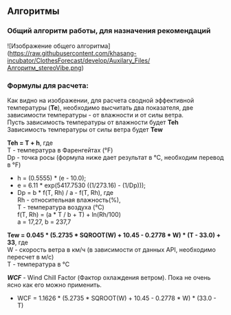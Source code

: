 ## Алгоритмы

### Общий алгоритм работы, для назначения рекомендаций
![Изображение общего алгоритма]
(https://raw.githubusercontent.com/khasang-incubator/ClothesForecast/develop/Auxilary_Files/Алгоритм_stereoVibe.png)

### Формулы для расчета:
Как видно на изображении, для расчета сводной эффективной температуры (**Те**), необходимо высчитать два показателя, две зависимости температуры - от влажности и от силы ветра. <br>
Пусть зависимость температуры от влажности будет **Теh** <br>
Зависимость температуры от силы ветра будет **Tew** <br>

**Teh = T + h**, где <br>
T - температура в Фаренгейтах (°F) <br>
Dp - точка росы (формула ниже дает результат в °С, необходим перевод в °F) <br>
* h = (0.5555) * (e - 10.0);
* e = 6.11 * exp(5417.7530  ((1/273.16) - (1/Dp)));
* Dp = b * f(T, Rh) / a - f(T, Rh), где <br>
  Rh - относительная влажность(%), <br> 
  Т - температура воздуха (°С) <br>
  f(T, Rh) = (a * T / b + T) + ln(Rh/100) <br>
  a = 17,27, b = 237,7<br>

**Tew = 0.045 * (5.2735 * SQROOT(W) + 10.45 - 0.2778 * W) * (T - 33.0) + 33**, где <br>
W - скорость ветра в км/ч (в зависимости от данных API, необходимо пересчет в м/с) <br>
T - температура в °С <br>

***WCF*** - Wind Chill Factor (Фактор охлаждения ветром). Пока не очень ясно как его можно применить.
* WCF = 1.1626 * (5.2735 * SQROOT(W) + 10.45 - 0.2778 * W) * (33.0 - T)
